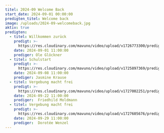 ```yaml
---
titel: 2024-09 Welcome Back
start_date: 2024-09-01 00:00:00
predigten_titel: Welcome back
image: /uploads/2024-09-welcomeback.jpg
aktiv: true
predigten:
  - titel: Willkommen zurück
    predigt: >-
      https://res.cloudinary.com/mavuno/video/upload/v1726773300/predigten/2024-09%20Welcome%20back/20240901_GoDi_Mavuno_Berlin_WelcomeBack.mp3
    date: 2024-09-01 11:00:00
    prediger: Ole Glöckner
  - titel: Schulstart
    predigt: >-
      https://res.cloudinary.com/mavuno/video/upload/v1725897369/predigten/2024-09%20Welcome%20back/20240908_GoDi_Mavuno_Berlin_Schulstart.mp3
    date: 2024-09-08 11:00:00
    prediger: Jasmine Krause
  - titel: Vergebung macht frei
    predigt: >-
      https://res.cloudinary.com/mavuno/video/upload/v1727002251/predigten/2024-09%20Welcome%20back/2024-09-22_GoDi_Mavuno_Berlin_Vergebung_macht_frei.mp3
    date: 2024-09-22 11:00:00
    prediger:  Friedhild Moldmann
  - titel: Vergebung macht frei
    predigt: >-
      https://res.cloudinary.com/mavuno/video/upload/v1727605676/predigten/20240929_GoDi_Mavuno_Berlin_Vergebung_macht_frei.mp3
    date: 2024-09-29 11:00:00
    prediger:  Dorotée Wenzel
---
```

